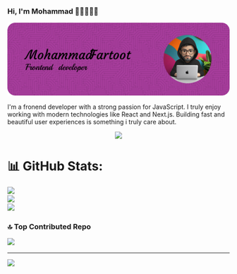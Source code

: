 ### Hi, I'm Mohammad 👋🏻🧑🏻‍💻 <br>
![](assets/github-header-image-2.png)<br>

<p>
I'm a fronend developer with a strong passion for JavaScript. 
I truly enjoy working with modern technologies like React and Next.js. 
Building fast and beautiful user experiences is something i truly care about.
</p>
<p align="center">
  <a href="https://skillicons.dev">
    <img src="https://skillicons.dev/icons?i=js,react,redux,nextjs,html,css,tailwind,figma,git,webstorm" />
  </a>
</p>

# 📊 GitHub Stats:
![](https://github-readme-stats.vercel.app/api?username=MohammadFartoot&theme=github_dark&hide_border=true&include_all_commits=true&count_private=false)<br/>
![](https://nirzak-streak-stats.vercel.app/?user=MohammadFartoot&theme=github_dark&hide_border=true)<br/>
![](https://github-readme-stats.vercel.app/api/top-langs/?username=MohammadFartoot&theme=github_dark&hide_border=true&include_all_commits=true&count_private=false&layout=compact)

### 🔝 Top Contributed Repo
![](https://github-contributor-stats.vercel.app/api?username=MohammadFartoot&limit=5&theme=github_dark&combine_all_yearly_contributions=true)

---
[![](https://visitcount.itsvg.in/api?id=MohammadFartoot&icon=0&color=0)](https://visitcount.itsvg.in)

